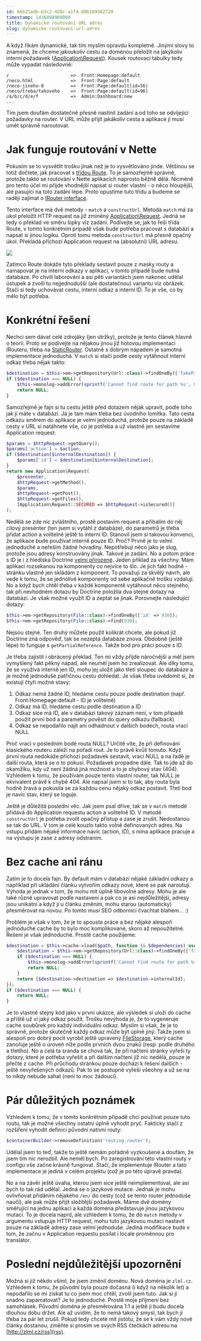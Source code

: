 ```yaml
---
id: 66b21edb-b3c2-426c-a1f4-80b189562720
timestamp: 1436098908000
title: Dynamické routování URL adres
slug: dynamicke-routovani-url-adres
---
```

A když říkám dynamické, tak tím myslím opravdu kompletně. Jinými slovy to znamená, že chceme jakoukoliv cestu za doménou přeložit na jakýkoliv interní požadavek ([Application\Request](http://api.nette.org/2.3.3/Nette.Application.Request.html)). Kousek routovací tabulky tedy může vypadat následovně:

```
/						=> 	Front:Homepage:default
/neco.html				=> 	Front:Page:default
/neco-jineho-8			=> 	Front:Page:default(id=56)
/neco/treba/takoveho	=> 	Front:Page:default(id=96)
/a/b/c/d/e/f 			=> 	Admin:Dashboard:new
...
```

Tím jsem doufám dostatečně přesně nastínil zadání a od toho se odvíjející požadavky na router. V URL může přijít jakákoliv cesta a aplikace ji musí umět správně naroutovat.

# Jak funguje routování v Nette

Pokusím se to vysvětlit trošku jinak než je to vysvětlováno jinde. Většinou se totiž dočtete, jak pracovat s [třídou Route](http://api.nette.org/2.3.3/Nette.Application.Routers.Route.html). To je samozřejmě správně, protože takto se routování v Nette aplikacích naprosto běžně dělá. Nicméně pro tento účel mi přijde vhodnější napsat si router vlastní - o něco hloupější, ale pasující na toto zadání lépe. Proto opustíme tuto třídu a budeme se raději zajímat o [IRouter interface](http://api.nette.org/2.3.3/Nette.Application.IRouter.html).

Tento interface má dvě metody - `match` a `constructUrl`. Metoda `match` má za úkol přeložit HTTP request na již zmíněný [Application\Request](http://api.nette.org/2.3.3/Nette.Application.Request.html). Jedná se tedy o překlad ve směru šipky viz zadání. Podívejte se, jak to řeší třída Route, v tomto konkrétním prípadě však bude potřeba pracovat s databází a napsat si jinou logiku. Oproti tomu metoda `constructUrl` má přesně opačný úkol. Překládá příchozí Application request na (absolutní) URL adresu.

![](https://zlmlcz-media.s3-eu-west-1.amazonaws.com/9ab04acb-febc-4901-aaad-5b554f77e529/vystrizek.png)

Zatímco Route dokáže tyto překlady sestavit pouze z masky routy a namapovat je na interní odkazy v aplikaci, v tomto případě bude nutná databáze. Po chvíli laborování a asi pěti variantách jsem nakonec udělal ústupek a zvolil tu nejjednodušší (ale dostatečnou) variantu viz obrázek. Stačí si tedy uchovávat cestu, interní odkaz a interní ID. To je vše, co by mělo být potřeba.

# Konkrétní řešení

Nechci sem dávat celé zdrojáky (jen útržky), protože je tento článek hlavně o teorii. Proto se podívejte na nějakou jinou již hotovou implementaci IRouteru, třeba na [StaticRouter](https://github.com/nextras/static-router/blob/master/src/StaticRouter.php). Ostatně s dobrým nápadem je samotná implementace jednoduchá. V `match` si stačí podle cesty vytáhnout interní odkaz třeba nějak takto:

```php
$destination = $this->em->getRepository(Url::class)->findOneBy(['fakePath' => $path]);
if ($destination === NULL) {
	$this->monolog->addError(sprintf('Cannot find route for path %s', $path));
	return NULL;
}
```

Samozřejmě je fajn si tu cestu ještě před dotazem nějak upravit, podle toho jak jí máte v databázi. Já je tam mám třeba bez úvodního lomítka. Tato cesta odkazu směrem do aplikace je velmi jednoduchá, protože pouze na základě cesty v URL si natáhnete vše, co je potřeba a už vlastně jen sestavíme Application request:

```php
$params = $httpRequest->getQuery();
$params['action'] = $action;
if ($destination[$internalDestination]) {
	$params['id'] = $destination[$internalDestination];
}
return new Application\Request(
	$presenter,
	$httpRequest->getMethod(),
	$params,
	$httpRequest->getPost(),
	$httpRequest->getFiles(),
	[Application\Request::SECURED => $httpRequest->isSecured()]
);
```

Nedělá se zde nic zvláštního, prostě postavím request a přibalím do něj cílový presenter (ten jsem si vytáhl z databáze), do parametrů je třeba přidat action a volitelně ještě to interní ID. Stanovil jsem si takovou konvenci, že aplikace bude používat interně pouze ID. Proč? Prvně je to velmi jednoduché a neřeším žádné hovadiny. Nepotřebuji něco jako je slug, protože jsou adresy konstruovány jinak. Takové je zadání. No a potom práce s ID je i z hlediska Doctrine [velmi přirozené](http://forum.nette.org/cs/23681-kdyby-doctrine-use-cases-best-practices-a-jak-vam-to-dava-smysl#p159096). Jeden příklad za všechny. Mám aplikaci rozsekanou na komponenty co nejvíce to šlo. Je jich fakt hodně - stránku vlastně jen skládám z komponent. To považuji za skvělý návrh, ale vede k tomu, že se jednolivé komponenty od sebe aplikačně trošku vzdalují. No a když bych chtěl třeba v každé komponentě vytáhnout něco stejného, tak při nevhodném dotazu by Doctrine položila dva stejné dotazy na databázi. Je však možné využít ID a zeptat se jinak. Porovnejte následující dotazy:

```php
$this->em->getRepository(File::class)->findOneBy(['id' => 930]);
$this->em->getRepository(File::class)->find(930);
```

Nejsou stejné. Ten druhý můžete použít kolikrát chcete, ale pokud již Doctrine zná odpověď, tak se nezeptá databáze znova. Obdobně (ještě lépe) to funguje s `getPartialReference`. Takže bod pro práci pouze s ID.

Je třeba zajistit i obrácený překlad. Ten mi vždy přijde náročnější a měl jsem vymyšlený fakt pěkný nápad, ale neuměl jsem ho zrealizovat. Ale díky tomu, že se využívá interně jen ID, mohu jej uložit jako třetí sloupec do databáze a je možné jednoduše patřičnou cestu dohledat. Je však třeba uvědomit si, že existují čtyři možné stavy:

1. Odkaz nemá žádné ID, hledáme cestu pouze podle destination (např. Front:Homepage:default - ID je volitelné)
2. Odkaz má ID, hledáme cestu podle destination a ID
3. Odkaz sice má ID, ale v databázi takový záznam není, v tom případě použít první bod a parametry pověsit do query odkazu (fallback)
4. Odkaz se nepodařilo najít ani odhadnout v dalších bodech, routa vrací NULL

Proč vrací v posledním bodě routa NULL? Určitě víte, že při definování klasického routeru záleží na pořadí rout. Je to právě kvůli tomuto. Když první routa nedokáže příchozí požadavek sestavit, vrací NULL a na řadě je další routa, která se o to pokusí. Požadavek propadne dále. Tak to jde až do okamžiku, kdy už není žádná jiná možnost a to je chybový stav (404). Vzhledem k tomu, že používám pouze tento vlastní router, tak NULL je ekvivalent právě k chybě 404. Ale napsal jsem si to tak, aby routa byla hodně žravá a pokusila se za každou cenu nějaký odkaz postavit. Třetí bod je navíc stav, který se loguje.

Ještě je důležitá poslední věc. Jak jsem psal dříve, tak se v `match` metodě přidává do Application requestu action a volitelně ID. V metodě `constructUrl` je potřeba zvolit opačný přístup a zase je zrušit. Nedostanou se tak do URL. V tom je celé kouzlo takto volně definovaných adres. Na vstupu přidám nějaké informace navíc (action, ID), s nima aplikace pracuje a na výstupu je zase z adresy odstraním.

# Bez cache ani ránu

Zatím je to docela fajn. By default mám v databázi nějaké základní odkazy a například při ukládání článku vytvořím odkazy nové, které se pak naroutují. Výhoda je jednak v tom, že mohu mít úplně libovolné adresy. Mohu je ale také různě upravovat podle nastavení a pak co je asi nejdůležitější, adresy jsou unikátní a když ji u článku změním, mohu starou (automaticky) přesměrovat na novou. Po tomto musí SEO odborníci čvachtat blahem... :)

Problém je však v tom, že je to spousta práce a bez nějaké alespoň jednoduché cache by to bylo moc komplikované, skoro až nepoužitelné. Řešení je však jednoduché. Prostě cache použijeme:

```php
$destination = $this->cache->load($path, function (& $dependencies) use ($path) {
	$destination = $this->em->getRepository(Url::class)->findOneBy(['fakePath' => $path]);
	if ($destination === NULL) {
		$this->monolog->addError(sprintf('Cannot find route for path %s', $path));
		return NULL;
	}
	return [$destination->destination => $destination->internalId];
});
if ($destination === NULL) {
	return NULL;
}
```

Je to vlastně stejný kód jako v první ukázce, ale výsledek si uloží do cache a příště už ví jaký odkaz použít. Trošku nevýhoda je, že to vygeneruje cache soubůrek pro každý individuální odkaz. Myslím si však, že je to správně, protože skutečně každý odkaz může být úplně jiný. Takže jsem si alespoň pro dobrý pocit vyrobil ještě upravený [FileStorage](http://api.nette.org/2.3.3/Nette.Caching.Storages.FileStorage.html), který cache zanořuje ještě o úroveň níže podle prvních dvou znaků (resp. podle druhého a třetího). No a celá ta sranda se chová tak, že při načtení stránky vyřeší ty dotazy, které je potřeba vyřešit a při dalším načtení již nic nedělá, pouze je přečte z cache. Při průchodu stránkou pouze dochází k řešení dalších - ještě nevyřešených odkazů. Pak to se postupně vyřeší všechny a už se na to nikdy nebude sahat (není to moc žádoucí).

# Pár důležitých poznámek

Vzhledem k tomu, že v tomto konkrétním případě chci používat pouze tuto routu, tak je možné všechny ostatní úplně vyhodit pryč. Fakticky stačí z rozšíření vyhodit definici původní nativní routy:

```php
$containerBuilder->removeDefinition('routing.router');
```

Udělal jsem to teď, takže to ještě nemám pořádně vyzkoušené a doufám, že jsem tím nic nerozbil. Ale neměl bych. Po zaregistrování této vlastní routy v configu vše začne krásně fungovat. Stačí, že implementuje IRouter a tato implementace je jediná v celém projektu (což je po této úpravě pravda).

No a na závěr ještě úvaha, kterou jsem sice ještě neimplementoval, ale asi bych to tak rád udělal. Jedná se o jazykové mutace. Jednak je mohu ovlivňovat přidáním nějakého `/en/` do cesty (což se tento router jednoduše naučí), ale pak může přijít složitější požadavek. Máme dvě domény směřující na jednu aplikaci a každá doména představuje jinou jazykovou mutaci. To je docela naprd, ale vzhledem k tomu, že do `match` metody v argumentu vstupuje HTTP request, mohu tuto jazykovou mutaci nastavit pouze na základě adresy zase velmi jednoduše. Jediná modifikace bude v tom, že začnu v Application requestu posílat i locale proměnnou pro translátor.

# Poslední nejdůležitější upozornění

Možná si již někdo všiml, že jsem změnil doménu. Nová doména je `zlml.cz`. Vzhledem k tomu, že původní byla pouze dočasná (i když na několik let) a nepodařilo se mi získat tu co jsem moc chtěl, zvolil jsem tuto. Jak si jí snadno zapamatovat? Je to jednoduché. Prostě moje příjmení bez samohlásek. Původní doména je přesměrována 1:1 a ještě ji budu docela dlouhou dobu držet. Ale až uvidím, že to nemá takový smysl, tak bych jí třeba za pár let zrušil. Pokud tedy chcete mít jistotu, že se k vám vždy nové články dostanou, změňte si prosím ve svých RSS čtečkách adresu na [http://zlml.cz/rss](rss).
